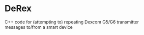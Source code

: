 # DeRex
C++ code for (attempting to) repeating Dexcom G5/G6 transmitter messages to/from a smart device
